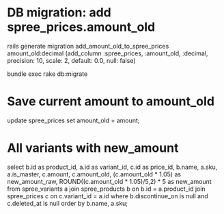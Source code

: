 # DB migration: add spree_prices.amount_old
rails generate migration add_amount_old_to_spree_prices amount_old:decimal
  (add_column :spree_prices, :amount_old,  :decimal, precision: 10, scale: 2, default: 0.0, null: false)

bundle exec rake db:migrate

# Save current amount to amount_old
update spree_prices set amount_old = amount;

# All variants with new_amount
select b.id as product_id, a.id as variant_id, c.id as price_id, b.name, a.sku, a.is_master, c.amount, c.amount_old, (c.amount_old * 1.05) as new_amount_raw, ROUND((c.amount_old * 1.05)/5,2) * 5 as new_amount
from spree_variants a
join spree_products b on b.id = a.product_id
join spree_prices c on c.variant_id = a.id
where b.discontinue_on is null and c.deleted_at is null
order by b.name, a.sku;
